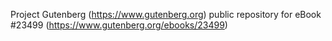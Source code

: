 Project Gutenberg (https://www.gutenberg.org) public repository for eBook #23499 (https://www.gutenberg.org/ebooks/23499)
